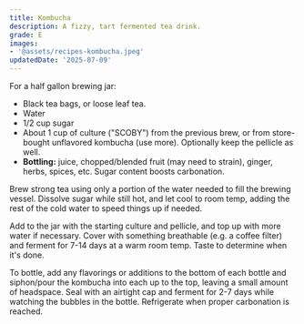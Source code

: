 ```yaml
---
title: Kombucha
description: A fizzy, tart fermented tea drink.
grade: E
images:
- '@assets/recipes-kombucha.jpeg'
updatedDate: '2025-07-09'
---
```

For a half gallon brewing jar:
- Black tea bags, or loose leaf tea.
- Water
- 1/2 cup sugar
- About 1 cup of culture ("SCOBY") from the previous brew, or from store-bought unflavored kombucha (use more). Optionally keep the pellicle as well.
- **Bottling:** juice, chopped/blended fruit (may need to strain), ginger, herbs, spices, etc. Sugar content boosts carbonation.

Brew strong tea using only a portion of the water needed to fill the brewing vessel. Dissolve sugar while still hot, and let cool to room temp, adding the rest of the cold water to speed things up if needed.

Add to the jar with the starting culture and pellicle, and top up with more water if necessary. Cover with something breathable (e.g. a coffee filter) and ferment for 7-14 days at a warm room temp. Taste to determine when it's done.

To bottle, add any flavorings or additions to the bottom of each bottle and siphon/pour the kombucha into each up to the top, leaving a small amount of headspace. Seal with an airtight cap and ferment for 2-7 days while
watching the bubbles in the bottle. Refrigerate when proper carbonation is reached.